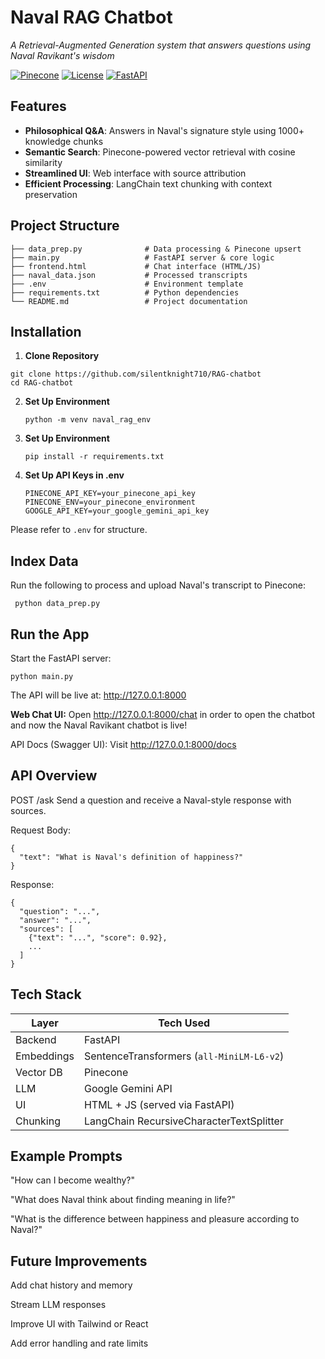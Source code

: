 # Naval RAG Chatbot  
*A Retrieval-Augmented Generation system that answers questions using Naval Ravikant's wisdom*

[![Pinecone](https://img.shields.io/badge/Powered_By-Pinecone-430098?logo=pinecone&style=flat)](https://pinecone.io)
[![License](https://img.shields.io/badge/License-MIT-blue)](LICENSE)
[![FastAPI](https://img.shields.io/badge/Framework-FastAPI-009688?logo=fastapi)](https://fastapi.tiangolo.com)

## Features  
- **Philosophical Q&A**: Answers in Naval's signature style using 1000+ knowledge chunks  
- **Semantic Search**: Pinecone-powered vector retrieval with cosine similarity  
- **Streamlined UI**: Web interface with source attribution  
- **Efficient Processing**: LangChain text chunking with context preservation  

## Project Structure
```
├── data_prep.py              # Data processing & Pinecone upsert
├── main.py                   # FastAPI server & core logic
├── frontend.html             # Chat interface (HTML/JS)
├── naval_data.json           # Processed transcripts
├── .env                      # Environment template
├── requirements.txt          # Python dependencies
└── README.md                 # Project documentation
```



## Installation  
1. **Clone Repository**
```
git clone https://github.com/silentknight710/RAG-chatbot
cd RAG-chatbot
```
2. **Set Up Environment**
   ```
   python -m venv naval_rag_env
   
   ```
3. **Set Up Environment**
   ```
   pip install -r requirements.txt
   ```
4. **Set Up API Keys in .env**
   ```
   PINECONE_API_KEY=your_pinecone_api_key
   PINECONE_ENV=your_pinecone_environment
   GOOGLE_API_KEY=your_google_gemini_api_key
   ```
Please refer to ```.env``` for structure.

## Index Data
Run the following to process and upload Naval's transcript to Pinecone:
```
 python data_prep.py
```
## Run the App
Start the FastAPI server:
```
python main.py
```

The API will be live at: http://127.0.0.1:8000

**Web Chat UI:**
Open http://127.0.0.1:8000/chat  in order to open the chatbot and now the Naval Ravikant chatbot is live!

API Docs (Swagger UI):
Visit http://127.0.0.1:8000/docs




## API Overview
POST /ask
Send a question and receive a Naval-style response with sources.

Request Body:
```
{
  "text": "What is Naval's definition of happiness?"
}
```
Response:
```
{
  "question": "...",
  "answer": "...",
  "sources": [
    {"text": "...", "score": 0.92},
    ...
  ]
}
```
## Tech Stack

| Layer      | Tech Used                                 |
| ---------- | ----------------------------------------- |
| Backend    | FastAPI                                   |
| Embeddings | SentenceTransformers (`all-MiniLM-L6-v2`) |
| Vector DB  | Pinecone                                  |
| LLM        | Google Gemini API                         |
| UI         | HTML + JS (served via FastAPI)            |
| Chunking   | LangChain RecursiveCharacterTextSplitter  |

## Example Prompts
"How can I become wealthy?"

"What does Naval think about finding meaning in life?"

"What is the difference between happiness and pleasure according to Naval?"

## Future Improvements
Add chat history and memory

Stream LLM responses

Improve UI with Tailwind or React

Add error handling and rate limits

